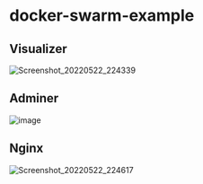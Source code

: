 # docker-swarm-example

## Visualizer
![Screenshot_20220522_224339](https://user-images.githubusercontent.com/34241360/169715117-fdca0a1c-bd41-4d54-bc42-43a68b14fe4d.png)

## Adminer
![image](https://user-images.githubusercontent.com/34241360/169715149-210a80ac-0434-46a6-b53f-10e0f0dafc1b.png)

## Nginx
![Screenshot_20220522_224617](https://user-images.githubusercontent.com/34241360/169715162-db215fa6-fa0a-4fe2-b02c-da2464ca569c.png)
